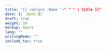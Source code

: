 ```yaml
---
title: "{{ replace .Name "-" " " | title }}"
date: {{ .Date }}
draft: true
weight: 10
markup: mmark
lang: ""
writingMode: ""
include_toc: true
---
```

